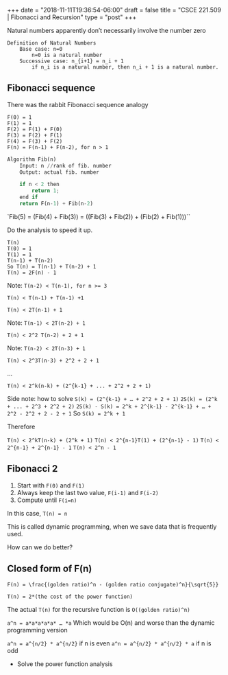 +++
date = "2018-11-11T19:36:54-06:00"
draft = false
title = "CSCE 221.509 | Fibonacci and Recursion"
type = "post"
+++

Natural numbers apparently don’t necessarily involve the number zero

```pseudocode
Definition of Natural Numbers
	Base case: n=0
		n=0 is a natural number
	Successive case: n_{i+1} = n_i + 1
		if n_i is a natural number, then n_i + 1 is a natural number.
```

## Fibonacci sequence

There was the rabbit Fibonacci sequence analogy

```pseudocode
F(0) = 1
F(1) = 1
F(2) = F(1) + F(0)
F(3) = F(2) + F(1)
F(4) = F(3) + F(2)
F(n) = F(n-1) + F(n-2), for n > 1
```

```py
Algorithm Fib(n)
	Input: n //rank of fib. number
	Output: actual fib. number

	if n < 2 then
		return 1;
	end if
	return F(n-1) + Fib(n-2)
```

`Fib(5) = (Fib(4) + Fib(3)) = ((Fib(3) + Fib(2)) + (Fib(2) + Fib(1)))``

Do the analysis to speed it up.

```
T(n)
T(0) = 1
T(1) = 1
T(n-1) + T(n-2)
So T(n) = T(n-1) + T(n-2) + 1
T(n) = 2F(n) - 1
```

Note: `T(n-2) < T(n-1), for n >= 3`

`T(n) < T(n-1) + T(n-1) +1`

`T(n) < 2T(n-1) + 1`

Note: `T(n-1) < 2T(n-2) + 1`

`T(n) < 2^2 T(n-2) + 2 + 1`

Note: `T(n-2) < 2T(n-3) + 1`

`T(n) < 2^3T(n-3) + 2^2 + 2 + 1`

…

`T(n) < 2^k(n-k) + (2^{k-1} + ... + 2^2 + 2 + 1)`

Side note: how to solve
`S(k) = (2^{k-1} + … + 2^2 + 2 + 1)`
`2S(k) = (2^k + ... + 2^3 + 2^2 + 2)`
`2S(k) - S(k) = 2^k + 2^{k-1} - 2^{k-1} + … + 2^2 - 2^2 + 2 - 2 + 1`
So `S(k) = 2^k + 1`

Therefore

`T(n) < 2^kT(n-k) + (2^k + 1)`
`T(n) < 2^{n-1}T(1) + (2^{n-1} - 1)`
`T(n) < 2^{n-1} + 2^{n-1} - 1`
`T(n) < 2^n - 1`

## Fibonacci 2

1. Start with `F(0)` and `F(1)`
2. Always keep the last two value, `F(i-1)` and `F(i-2)`
3. Compute until `F(i=n)`

In this case, `T(n) = n`

This is called dynamic programming, when we save data that is frequently used.

How can we do better?

## Closed form of F(n)

`F(n) = \frac{(golden ratio)^n - (golden ratio conjugate)^n}{\sqrt{5}}`

`T(n) = 2*(the cost of the power function)`

The actual `T(n)` for the recursive function is `O((golden ratio)^n)`

`a^n = a*a*a*a*a* … *a`
Which would be O(n) and worse than the dynamic programming version

`a^n = a^{n/2} * a^{n/2}` if n is even
`a^n = a^{n/2} * a^{n/2} * a` if n is odd

- Solve the power function analysis
